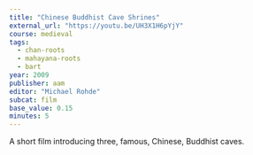```yaml
---
title: "Chinese Buddhist Cave Shrines"
external_url: "https://youtu.be/UH3X1H6pYjY"
course: medieval
tags:
  - chan-roots
  - mahayana-roots
  - bart
year: 2009
publisher: aam
editor: "Michael Rohde"
subcat: film
base_value: 0.15
minutes: 5
---
```


A short film introducing three, famous, Chinese, Buddhist caves.
